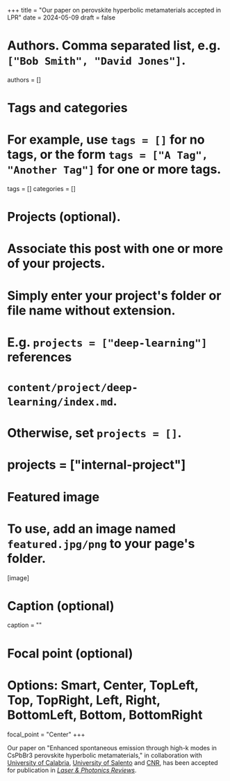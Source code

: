 +++
title = "Our paper on perovskite hyperbolic metamaterials accepted in LPR"
date = 2024-05-09
draft = false

# Authors. Comma separated list, e.g. `["Bob Smith", "David Jones"]`.
authors = []

# Tags and categories
# For example, use `tags = []` for no tags, or the form `tags = ["A Tag", "Another Tag"]` for one or more tags.
tags = []
categories = []

# Projects (optional).
#   Associate this post with one or more of your projects.
#   Simply enter your project's folder or file name without extension.
#   E.g. `projects = ["deep-learning"]` references 
#   `content/project/deep-learning/index.md`.
#   Otherwise, set `projects = []`.
# projects = ["internal-project"]

# Featured image
# To use, add an image named `featured.jpg/png` to your page's folder. 
[image]
  # Caption (optional)
  caption = ""

  # Focal point (optional)
  # Options: Smart, Center, TopLeft, Top, TopRight, Left, Right, BottomLeft, Bottom, BottomRight
  focal_point = "Center"
+++

Our paper on "Enhanced spontaneous emission through high-k modes in CsPbBr3 perovskite hyperbolic metamaterials,"
in collaboration with [University of Calabria](www.unical.it), [University of Salento](www.unisalento.it) and [CNR](www.cnr.it),
has been accepted for publication in [*Laser & Photonics Reviews*](https://onlinelibrary.wiley.com/journal/18638899).
